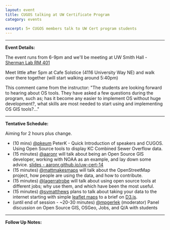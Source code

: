 ```yaml
---
layout: event
title: CUGOS talking at UW Certificate Program
category: events

excerpt: 5+ CUGOS members talk to UW Cert program students
---
```

 
---
__Event Details:__

The event runs from 6-9pm  and we'll be meeting at UW Smith Hall - [Sherman Lab RM 401](http://www.washington.edu/maps/#!/smi)

Meet little after 5pm at Cafe Solstice (4116 University Way NE) and walk over there together (will start walking around 5:40pm) 

This comment came from the instructor:
"The students are looking forward to hearing about OS tools.  They have asked a few questions during the program, such as; has it become any easier to implement OS without huge development?, what skills are most needed to start using and implementing OS GIS tools?..."

---
__Tentative Schedule:__

Aiming for 2 hours plus change.

- (10 mins) [@pkeum](https://github.com/keum) PeterK - Quick Introduction of speakers and CUGOS. Using Open Source tools to display KC Combined Sewer Overflow data. 
- (15 minutes) [@aaronr](https://github.com/aaronr) will talk about being an Open Source GIS developer, working with NOAA as an example, and lay down some advice. [slides - aaronr.github.io/uw-cert-14](http://aaronr.github.io/uw-cert-14)
- (15 minutes) [@mattmakesmaps](https://github.com/mattmakesmaps) will talk about the OpenStreetMap project, how people are using the data, and how to contribute.
- (15 minutes) [@lagerratrobe](http://dl.dropboxusercontent.com/u/26575408/gis_cert/slide_1.html) will talk about using open source tools at different jobs; why use them, and which have been the most useful.
- (15 minutes) [@svmatthews](https://github.com/svmatthews) plans to talk about taking your data to the internet starting with simple [leaflet maps](http://leafletjs.com/) to a brief on [D3.js](http://d3js.org/).
- (until end of session - ~20-30 minutes) [@mpgerlek](https://github.com/mpgerlek) (moderator) Panel discussion on Open Source GIS, OSGeo, Jobs, and Q/A with students


---
__Follow Up Notes:__
